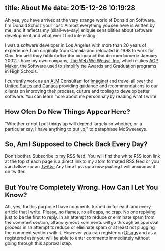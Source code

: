 title: About Me
date: 2015-12-26 10:19:28
---
Ah yes, you have arrived at the very strange world of Donald on Software.  I'm Donald Schulz your host.  Almost everything you see here is written by me, and it reflects my (shall-we-say) uniquie sensibilities about software development and what ever I find interesting.

I was a software developer in Los Angeles with more than 20 years of experience.  I am originally from Canada and relocated in 1998 to work for One, Inc until they folded after the colapse of the dot com boom in January 2002.  I have my own company, [The Web We Weave, Inc.](http://www.thewebweweave.net) which makes [AGP Maker](http://www.agpmaker.com), the Software used to simplify the Awards and Graduation programs in High Schools.  

I currently work as an [ALM](https://en.wikipedia.org/wiki/Application_lifecycle_management) Consultant for [Imaginet](http://www.Imaginet.com) and travel all over the [United States and Canada](http://binged.it/1NRvP6B) providing guidance and recommendations to our clients on improving their process, culture and tooling to develop better software.  You can learn more about me personnaly by reading what I write.


## How Ofen Do New Things Appear Here?
"Whether or not I put things up will depend largely on whether, on a particular day, I have anything to put up," to paraphrase McSweeneys. 

## So, Am I Supposed to Check Back Every Day?
Don't bother.  Subscribe to my RSS feed.  You will find the white RSS icon link at the top of each page is a direct link to my atom formated RSS feed or you can follow me on [Twitter](http://twitter.com/donaldlschulz)  Any time I put up a new posting I will announce it on twitter.

## But You're Completely Wrong. How Can I Let You Know?
Ah, yes, for this purpose I have comments turned on for each and every article that I write.  Please, no flames, no all caps, no crap.  No one replying just to be the first to reply.  In an attempt to reduce or eliminate spam from the comment section, all anonymous comments will go through an approval process in an attempt to reduce or eliminate spam or at least not plugging the comment section with it.  However, you can register on [Disqus](https://disqus.com/) and as a registered user you will be able to enter comments immediately without going through this approval step.